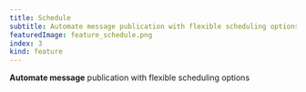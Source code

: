 ```yaml
---
title: Schedule
subtitle: Automate message publication with flexible scheduling options
featuredImage: feature_schedule.png
index: 3
kind: feature
---
```

**Automate message** publication with flexible scheduling options
